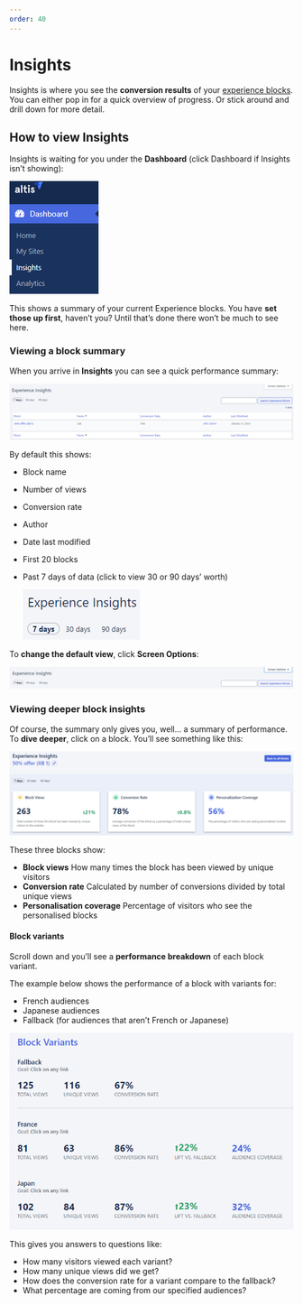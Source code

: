 ```yaml
---
order: 40
---
```


# Insights

Insights is where you see the **conversion results** of your [experience blocks](../content-and-content-blocks/experience-blocks.md). You can either pop in for a quick overview of progress. Or stick around and drill down for more detail. 

## How to view Insights

Insights is waiting for you under the **Dashboard** (click Dashboard if Insights isn’t showing):

![](../assets/insights-image3.png)

This shows a summary of your current Experience blocks. You have **set those up first**, haven’t you? Until that’s done there won’t be much to see here. 

### Viewing a block summary

When you arrive in **Insights** you can see a quick performance summary:

![](../assets/insights-image2.png)

By default this shows:

- Block name
- Number of views
- Conversion rate
- Author
- Date last modified
- First 20 blocks
- Past 7 days of data (click to view 30 or 90 days’ worth)

	![](../assets/insights-image4.png)

To **change the default view**, click **Screen Options**:

![](../assets/insights-image5.png)

### Viewing deeper block insights

Of course, the summary only gives you, well… a summary of performance. To **dive deeper**, click on a block. You’ll see something like this:

![](../assets/insights-image1.png)

These three blocks show:

- **Block views**
    How many times the block has been viewed by unique visitors
- **Conversion rate**
    Calculated by number of conversions divided by total unique views
- **Personalisation coverage**
    Percentage of visitors who see the personalised blocks

#### Block variants

Scroll down and you’ll see a **performance breakdown** of each block variant. 

The example below shows the performance of a block with variants for:

- French audiences
- Japanese audiences
- Fallback (for audiences that aren’t French or Japanese)

![](../assets/insights-image6.png)

This gives you answers to questions like:

- How many visitors viewed each variant?
- How many unique views did we get?
- How does the conversion rate for a variant compare to the fallback?
- What percentage are coming from our specified audiences?
